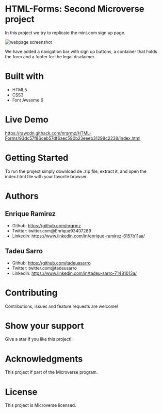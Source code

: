 # HTML-Forms: Second Microverse project

In this project we try to replicate the mint.com sign up page.

![webpage screenshot](https://github.com/nrqrmz/images/blob/master/HTML-Forms%20screenshot.png)

We have added a navigation bar with sign up buttons, a container that holds the form and a footer for the legal disclaimer.

# Built with

* HTML5
* CSS3
* Font Awsome 6

# Live Demo

https://rawcdn.githack.com/nrqrmz/HTML-Forms/93dc57f86ceb57df6aec590b23eeeb31298c2238/index.html

# Getting Started
To run the project simply download de .zip file, extract it, and open the index.html file with your favorite browser.

# Authors

## Enrique Ramirez
* Github: https://github.com/nrqrmz
* Twitter: twitter.com@Enrique93407289
* Linkedin: https://www.linkedin.com/in/enrique-ramirez-6157b11aa/


## Tadeu Sarro
* Github: https://github.com/tadeuasarro
* Twitter: twitter.com@tadeusarro
* Linkedin: https://www.linkedin.com/in/tadeu-sarro-71481013a/

# Contributing
Contributions, issues and feature requests are welcome!

# Show your support
Give a star if you like this project!

# Acknowledgments
This project if part of the Microverse program.

# License
This project is Microverse licensed.
